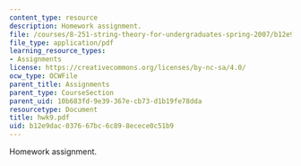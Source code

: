 ```yaml
---
content_type: resource
description: Homework assignment.
file: /courses/8-251-string-theory-for-undergraduates-spring-2007/b12e9dac037667bc6c898ecece0c51b9_hwk9.pdf
file_type: application/pdf
learning_resource_types:
- Assignments
license: https://creativecommons.org/licenses/by-nc-sa/4.0/
ocw_type: OCWFile
parent_title: Assignments
parent_type: CourseSection
parent_uid: 10b683fd-9e39-367e-cb73-d1b19fe78dda
resourcetype: Document
title: hwk9.pdf
uid: b12e9dac-0376-67bc-6c89-8ecece0c51b9
---
```

Homework assignment.